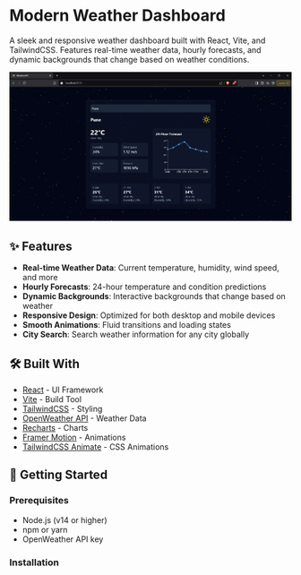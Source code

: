 # Modern Weather Dashboard

A sleek and responsive weather dashboard built with React, Vite, and TailwindCSS. Features real-time weather data, hourly forecasts, and dynamic backgrounds that change based on weather conditions.

![Weather Dashboard Demo](image.png)

## ✨ Features

- **Real-time Weather Data**: Current temperature, humidity, wind speed, and more
- **Hourly Forecasts**: 24-hour temperature and condition predictions
- **Dynamic Backgrounds**: Interactive backgrounds that change based on weather
- **Responsive Design**: Optimized for both desktop and mobile devices
- **Smooth Animations**: Fluid transitions and loading states
- **City Search**: Search weather information for any city globally

## 🛠️ Built With

- [React](https://reactjs.org/) - UI Framework
- [Vite](https://vitejs.dev/) - Build Tool
- [TailwindCSS](https://tailwindcss.com/) - Styling
- [OpenWeather API](https://openweathermap.org/api) - Weather Data
- [Recharts](https://recharts.org/) - Charts
- [Framer Motion](https://www.framer.com/motion/) - Animations
- [TailwindCSS Animate](https://github.com/jamiebuilds/tailwindcss-animate) - CSS Animations

## 🚀 Getting Started

### Prerequisites

- Node.js (v14 or higher)
- npm or yarn
- OpenWeather API key

### Installation

